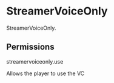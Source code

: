 # StreamerVoiceOnly
StreamerVoiceOnly.


## Permissions
streamervoiceonly.use

Allows the player to use the VC
